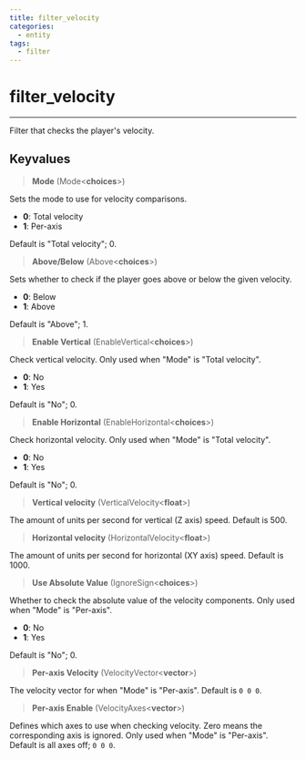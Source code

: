 ```yaml
---
title: filter_velocity
categories:
  - entity
tags:
  - filter
---
```


# filter_velocity

---

Filter that checks the player's velocity.

## Keyvalues

> **Mode** (Mode&lt;**choices**&gt;)

Sets the mode to use for velocity comparisons.

- **0**: Total velocity
- **1**: Per-axis

Default is "Total velocity"; 0.

> **Above/Below** (Above&lt;**choices**&gt;)

Sets whether to check if the player goes above or below the given velocity.

- **0**: Below
- **1**: Above

Default is "Above"; 1.

> **Enable Vertical** (EnableVertical&lt;**choices**&gt;)

Check vertical velocity. Only used when "Mode" is "Total velocity".

- **0**: No
- **1**: Yes

Default is "No"; 0.

> **Enable Horizontal** (EnableHorizontal&lt;**choices**&gt;)

Check horizontal velocity. Only used when "Mode" is "Total velocity".

- **0**: No
- **1**: Yes

Default is "No"; 0.

> **Vertical velocity** (VerticalVelocity&lt;**float**&gt;)

The amount of units per second for vertical (Z axis) speed.
Default is 500.

> **Horizontal velocity** (HorizontalVelocity&lt;**float**&gt;)

The amount of units per second for horizontal (XY axis) speed.
Default is 1000.

> **Use Absolute Value** (IgnoreSign&lt;**choices**&gt;)

Whether to check the absolute value of the velocity components.
Only used when "Mode" is "Per-axis".

- **0**: No
- **1**: Yes

Default is "No"; 0.

> **Per-axis Velocity** (VelocityVector&lt;**vector**&gt;)

The velocity vector for when "Mode" is "Per-axis".
Default is `0 0 0`.

> **Per-axis Enable** (VelocityAxes&lt;**vector**&gt;)

Defines which axes to use when checking velocity.
Zero means the corresponding axis is ignored.
Only used when "Mode" is "Per-axis".
Default is all axes off; `0 0 0`.
